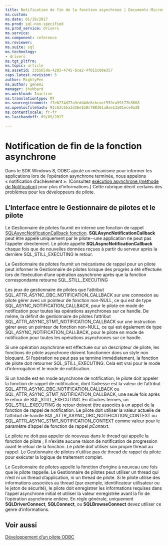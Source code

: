 ```yaml
---
title: Notification de fin de la fonction asynchrone | Documents Microsoft
ms.custom: 
ms.date: 01/19/2017
ms.prod: sql-non-specified
ms.prod_service: drivers
ms.service: 
ms.component: reference
ms.reviewer: 
ms.suite: sql
ms.technology:
- drivers
ms.tgt_pltfrm: 
ms.topic: article
ms.assetid: 336565da-4203-4745-bce2-4f011c08e357
caps.latest.revision: 5
author: MightyPen
ms.author: genemi
manager: jhubbard
ms.workload: Inactive
ms.translationtype: MT
ms.sourcegitcommit: f7e6274d77a9cdd4de6cbcaef559ca99f77b3608
ms.openlocfilehash: 91c63c55a3d36e1b0c788361a8ae13a01ece9a38
ms.contentlocale: fr-fr
ms.lasthandoff: 09/09/2017

---
```

# <a name="notification-of-asynchronous-function-completion"></a>Notification de fin de la fonction asynchrone
Dans le SDK Windows 8, ODBC ajouté un mécanisme pour informer les applications lors de l’opération asynchrone terminée, nous appelons « notification d’achèvement ». (Consultez [exécution asynchrone (méthode de Notification)](../../../odbc/reference/develop-app/asynchronous-execution-notification-method.md) pour plus d’informations.) Cette rubrique décrit certains des problèmes pour les développeurs de pilote.  
  
## <a name="the-interface-between-the-driver-manager-and-driver"></a>L’Interface entre le Gestionnaire de pilotes et le pilote  
 Le Gestionnaire de pilotes fournit en interne une fonction de rappel [SQLAsyncNotificationCallback fonction](../../../odbc/reference/develop-driver/sqlasyncnotificationcallback-function.md). **SQLAsyncNotificationCallback** peut être appelé uniquement par le pilote--une application ne peut pas l’appeler directement. Le pilote appelle **SQLAsyncNotificationCallback** chaque fois que de nouvelles données reçues à partir du serveur après la dernière SQL_STILL_EXECUTING le retour.  
  
 Le Gestionnaire de pilotes fournit un mécanisme de rappel pour un pilote peut informer le Gestionnaire de pilotes lorsque des progrès a été effectuée lors de l’exécution d’une opération asynchrone après que la fonction correspondante retourne SQL_STILL_EXECUTING  
  
 Les jeux de gestionnaire de pilotes que l’attribut SQL_ATTR_ASYNC_DBC_NOTIFICATION_CALLBACK sur une connexion au pilote gérer avec un pointeur de fonction non-NULL, ce qui est de type SQL_ASYNC_NOTIFICATION_CALLBACK, pour le pilote en mode de notification pour toutes les opérations asynchrones sur ce handle. De même, la définit de gestionnaire de pilotes l’attribut SQL_ATTR_ASYNC_STMT_NOTIFICATION_CALLBACK sur une instruction gérer avec un pointeur de fonction non-NULL, ce qui est également de type SQL_ASYNC_NOTIFICATION_CALLBACK, pour le pilote en mode de notification pour toutes les opérations asynchrones sur ce handle.  
  
 Si une opération asynchrone est effectuée sur un descripteur de pilote, les fonctions de pilote asynchrone doivent fonctionner dans un style non bloquant. Si l’opération ne peut pas se termine immédiatement, la fonction de pilote doit retourner SQL_STILL_EXECUTING. Cela est vrai pour le mode d’interrogation et le mode de notification.  
  
 Si un handle est en mode asynchrone de notification, le pilote doit appeler la fonction de rappel de notification, dont l’adresse est la valeur de l’attribut SQL_ATTR_ASYNC_DBC_NOTIFICATION_CALLBACK ou SQL_ATTR_ASYNC_STMT_NOTIFICATION_CALLBACK, une seule fois après le retour de SQL_STILL_EXECUTING. En d’autres termes, un SQL_STILL_EXECUTING de retour doivent être associés à un appel de la fonction de rappel de notification. Le pilote doit utiliser la valeur actuelle de l’attribut de handle SQL_ATTR_ASYNC_DBC_NOTIFICATION_CONTEXT ou SQL_ATTR_ASYNC_STMT_NOTIFICATION_CONTEXT comme valeur pour le paramètre d’appel de fonction de rappel *pContext*.  
  
 Le pilote ne doit pas appeler de nouveau dans le thread qui appelle la fonction de pilote ; Il n’existe aucune raison de notification de progression avant le retour de la fonction. Le pilote doit utiliser son propre thread au rappel. Le Gestionnaire de pilotes n’utilise pas de thread de rappel du pilote pour exécuter la logique de traitement complet.  
  
 Le Gestionnaire de pilotes appelle la fonction d’origine à nouveau une fois que le pilote rappelle. Le Gestionnaire de pilotes peut utiliser un thread qui n’est ni un thread d’application, ni un thread de pilote. Si le pilote utilise des informations associées au thread (par exemple, identificateur utilisateur ou le jeton de sécurité), le pilote doit enregistrer les informations requises dans l’appel asynchrone initial et utiliser la valeur enregistrée avant la fin de l’opération asynchrone entière. En règle générale, uniquement **SQLDriverConnect**, **SQLConnect**, ou **SQLBrowseConnect** devez utiliser ce genre d’informations.  
  
## <a name="see-also"></a>Voir aussi  
 [Développement d’un pilote ODBC](../../../odbc/reference/develop-driver/developing-an-odbc-driver.md)

